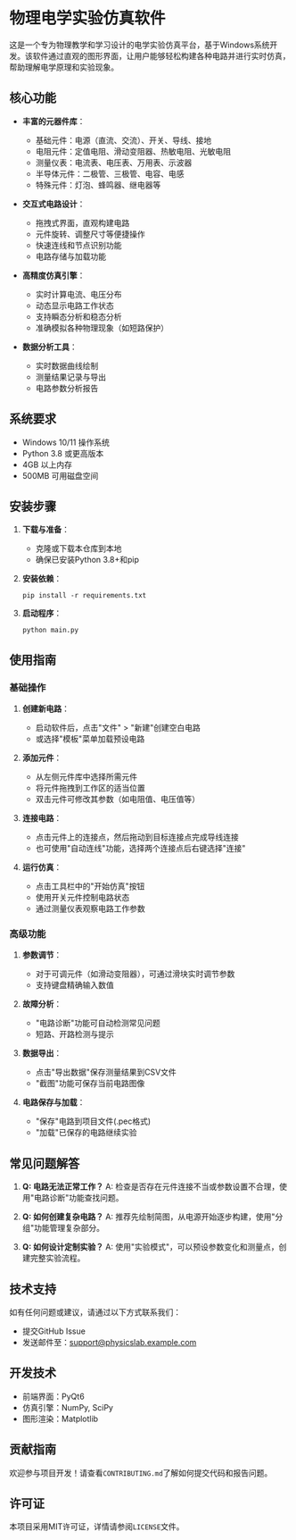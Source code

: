 # 物理电学实验仿真软件

这是一个专为物理教学和学习设计的电学实验仿真平台，基于Windows系统开发。该软件通过直观的图形界面，让用户能够轻松构建各种电路并进行实时仿真，帮助理解电学原理和实验现象。

## 核心功能

- **丰富的元器件库**：
  - 基础元件：电源（直流、交流）、开关、导线、接地
  - 电阻元件：定值电阻、滑动变阻器、热敏电阻、光敏电阻
  - 测量仪表：电流表、电压表、万用表、示波器
  - 半导体元件：二极管、三极管、电容、电感
  - 特殊元件：灯泡、蜂鸣器、继电器等

- **交互式电路设计**：
  - 拖拽式界面，直观构建电路
  - 元件旋转、调整尺寸等便捷操作
  - 快速连线和节点识别功能
  - 电路存储与加载功能

- **高精度仿真引擎**：
  - 实时计算电流、电压分布
  - 动态显示电路工作状态
  - 支持瞬态分析和稳态分析
  - 准确模拟各种物理现象（如短路保护）

- **数据分析工具**：
  - 实时数据曲线绘制
  - 测量结果记录与导出
  - 电路参数分析报告

## 系统要求

- Windows 10/11 操作系统
- Python 3.8 或更高版本
- 4GB 以上内存
- 500MB 可用磁盘空间

## 安装步骤

1. **下载与准备**：
   - 克隆或下载本仓库到本地
   - 确保已安装Python 3.8+和pip

2. **安装依赖**：
   ```
   pip install -r requirements.txt
   ```

3. **启动程序**：
   ```
   python main.py
   ```

## 使用指南

### 基础操作

1. **创建新电路**：
   - 启动软件后，点击"文件" > "新建"创建空白电路
   - 或选择"模板"菜单加载预设电路

2. **添加元件**：
   - 从左侧元件库中选择所需元件
   - 将元件拖拽到工作区的适当位置
   - 双击元件可修改其参数（如电阻值、电压值等）

3. **连接电路**：
   - 点击元件上的连接点，然后拖动到目标连接点完成导线连接
   - 也可使用"自动连线"功能，选择两个连接点后右键选择"连接"

4. **运行仿真**：
   - 点击工具栏中的"开始仿真"按钮
   - 使用开关元件控制电路状态
   - 通过测量仪表观察电路工作参数

### 高级功能

1. **参数调节**：
   - 对于可调元件（如滑动变阻器），可通过滑块实时调节参数
   - 支持键盘精确输入数值

2. **故障分析**：
   - "电路诊断"功能可自动检测常见问题
   - 短路、开路检测与提示

3. **数据导出**：
   - 点击"导出数据"保存测量结果到CSV文件
   - "截图"功能可保存当前电路图像

4. **电路保存与加载**：
   - "保存"电路到项目文件(.pec格式)
   - "加载"已保存的电路继续实验

## 常见问题解答

1. **Q: 电路无法正常工作？**
   A: 检查是否存在元件连接不当或参数设置不合理，使用"电路诊断"功能查找问题。

2. **Q: 如何创建复杂电路？**
   A: 推荐先绘制简图，从电源开始逐步构建，使用"分组"功能管理复杂部分。

3. **Q: 如何设计定制实验？**
   A: 使用"实验模式"，可以预设参数变化和测量点，创建完整实验流程。

## 技术支持

如有任何问题或建议，请通过以下方式联系我们：
- 提交GitHub Issue
- 发送邮件至：support@physicslab.example.com

## 开发技术

- 前端界面：PyQt6
- 仿真引擎：NumPy, SciPy
- 图形渲染：Matplotlib

## 贡献指南

欢迎参与项目开发！请查看`CONTRIBUTING.md`了解如何提交代码和报告问题。

## 许可证

本项目采用MIT许可证，详情请参阅`LICENSE`文件。 